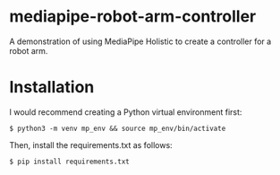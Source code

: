 # mediapipe-robot-arm-controller
A demonstration of using MediaPipe Holistic to create a controller for a robot arm. 

# Installation

I would recommend creating a Python virtual environment first:
```
$ python3 -m venv mp_env && source mp_env/bin/activate
```
Then, install the requirements.txt as follows:
```
$ pip install requirements.txt
```


